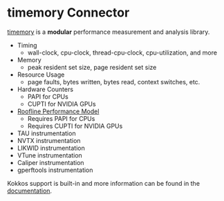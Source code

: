 # timemory Connector

[timemory](https://github.com/NERSC/timemory) is a __modular__ performance measurement and analysis library.

- Timing
    - wall-clock, cpu-clock, thread-cpu-clock, cpu-utilization, and more
- Memory
    - peak resident set size, page resident set size
- Resource Usage
    - page faults, bytes written, bytes read, context switches, etc.
- Hardware Counters
    - PAPI for CPUs
    - CUPTI for NVIDIA GPUs
- [Roofline Performance Model](https://docs.nersc.gov/programming/performance-debugging-tools/roofline/)
    - Requires PAPI for CPUs
    - Requires CUPTI for NVIDIA GPUs
- TAU instrumentation
- NVTX instrumentation
- LIKWID instrumentation
- VTune instrumentation
- Caliper instrumentation
- gperftools instrumentation

Kokkos support is built-in and more information can be found in the [documentation](https://timemory.readthedocs.io/en/develop/tools/kokkos-connector/README.html).
